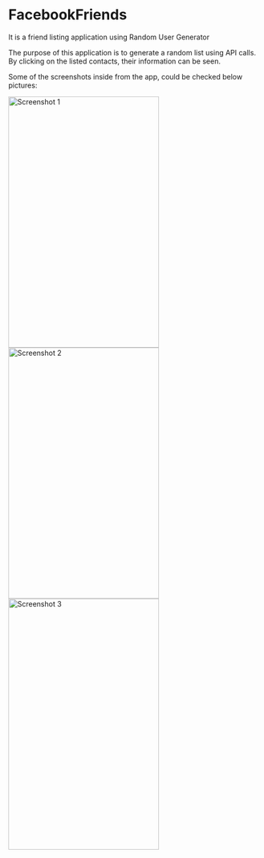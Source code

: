 # FacebookFriends
It is a friend listing application using Random User Generator

The purpose of this application is to generate a random list using API calls. By clicking on the listed contacts, their information can be seen.


Some of the screenshots inside from the app, could be checked below pictures:

<img width="300" height="500" alt="Screenshot 1" src="https://user-images.githubusercontent.com/54206263/126984117-ec351189-a8e5-4537-8e64-055f77f7b9ce.png">

<img width="300" height="500" alt="Screenshot 2" src="https://user-images.githubusercontent.com/54206263/126984539-a497a756-624a-4ad8-95c4-32d53de0605f.png">

<img width="300" height="500" alt="Screenshot 3" src="https://user-images.githubusercontent.com/54206263/126984634-17bdd902-e0ba-484c-b01f-d69be2d85630.png">
